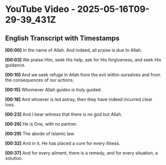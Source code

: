 # YouTube Video - 2025-05-16T09-29-39_431Z

## English Transcript with Timestamps

**[00:00]** In the name of Allah. And indeed, all praise is due to Allah.

**[00:03]** We praise Him, seek His help, ask for His forgiveness, and seek His guidance.

**[00:10]** And we seek refuge in Allah from the evil within ourselves and from the consequences of our actions.

**[00:15]** Whomever Allah guides is truly guided.

**[00:18]** And whoever is led astray, then they have indeed incurred clear loss.

**[00:23]** And I bear witness that there is no god but Allah.

**[00:26]** He is One, with no partner.

**[00:29]** The abode of Islamic law.

**[00:32]** And in it, He has placed a cure for every illness.

**[00:37]** And for every ailment, there is a remedy, and for every situation, a solution.

